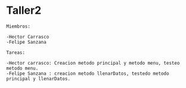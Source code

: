 # Taller2
```
Miembros:
```
```
-Hector Carrasco
-Felipe Sanzana
```
```
Tareas:
```
```
-Hector carrasco: Creacion metodo principal y metodo menu, testeo metodo menu.
-Felipe Sanzana : creacion metodo llenarDatos, testedo metodo principal y llenarDatos.
```
